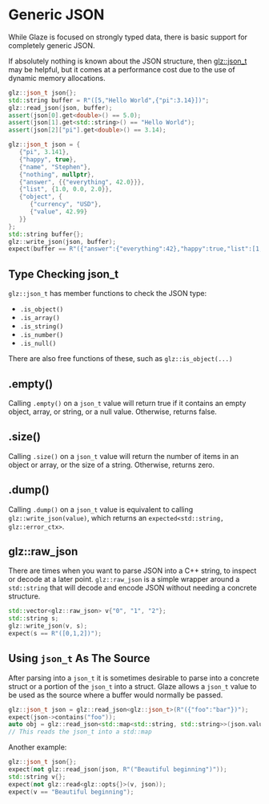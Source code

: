 # Generic JSON

While Glaze is focused on strongly typed data, there is basic support for completely generic JSON.

If absolutely nothing is known about the JSON structure, then [glz::json_t](https://github.com/stephenberry/glaze/blob/main/include/glaze/json/json_t.hpp) may be helpful, but it comes at a performance cost due to the use of dynamic memory allocations.

```c++
glz::json_t json{};
std::string buffer = R"([5,"Hello World",{"pi":3.14}])";
glz::read_json(json, buffer);
assert(json[0].get<double>() == 5.0);
assert(json[1].get<std::string>() == "Hello World");
assert(json[2]["pi"].get<double>() == 3.14);
```

```c++
glz::json_t json = {
   {"pi", 3.141},
   {"happy", true},
   {"name", "Stephen"},
   {"nothing", nullptr},
   {"answer", {{"everything", 42.0}}},
   {"list", {1.0, 0.0, 2.0}},
   {"object", {
      {"currency", "USD"},
      {"value", 42.99}
   }}
};
std::string buffer{};
glz::write_json(json, buffer);
expect(buffer == R"({"answer":{"everything":42},"happy":true,"list":[1,0,2],"name":"Stephen","object":{"currency":"USD","value":42.99},"pi":3.141})");
```

## Type Checking json_t

`glz::json_t` has member functions to check the JSON type:

- `.is_object()`
- `.is_array()`
- `.is_string()`
- `.is_number()`
- `.is_null()`

There are also free functions of these, such as `glz::is_object(...)`

## .empty()

Calling `.empty()` on a `json_t` value will return true if it contains an empty object, array, or string, or a null value. Otherwise, returns false.

## .size()

Calling `.size()` on a `json_t` value will return the number of items in an object or array, or the size of a string. Otherwise, returns zero.

## .dump()

Calling `.dump()` on a `json_t` value is equivalent to calling `glz::write_json(value)`, which returns an `expected<std::string, glz::error_ctx>`.

## glz::raw_json

There are times when you want to parse JSON into a C++ string, to inspect or decode at a later point. `glz::raw_json` is a simple wrapper around a `std::string` that will decode and encode JSON without needing a concrete structure.

```c++
std::vector<glz::raw_json> v{"0", "1", "2"};
std::string s;
glz::write_json(v, s);
expect(s == R"([0,1,2])");
```

## Using `json_t` As The Source

After parsing into a `json_t` it is sometimes desirable to parse into a concrete struct or a portion of the `json_t` into a struct. Glaze allows a `json_t` value to be used as the source where a buffer would normally be passed.

```c++
glz::json_t json = glz::read_json<glz::json_t>(R"({"foo":"bar"})");
expect(json->contains("foo"));
auto obj = glz::read_json<std::map<std::string, std::string>>(json.value());
// This reads the json_t into a std::map
```

Another example:

```c++
glz::json_t json{};
expect(not glz::read_json(json, R"("Beautiful beginning")"));
std::string v{};
expect(not glz::read<glz::opts{}>(v, json));
expect(v == "Beautiful beginning");
```

